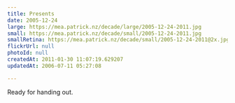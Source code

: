 ```yaml
---
title: Presents
date: 2005-12-24
large: https://mea.patrick.nz/decade/large/2005-12-24-2011.jpg
small: https://mea.patrick.nz/decade/small/2005-12-24-2011.jpg
smallRetina: https://mea.patrick.nz/decade/small/2005-12-24-2011@2x.jpg
flickrUrl: null
photoId: null
createdAt: 2011-01-30 11:07:19.629207
updatedAt: 2006-07-11 05:27:08

---
```

Ready for handing out.
